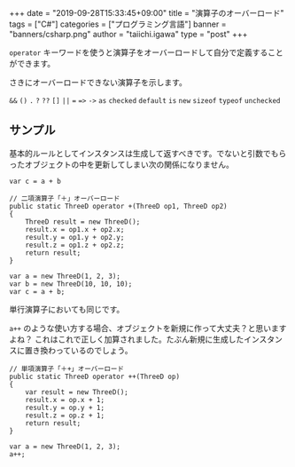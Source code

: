 +++
date = "2019-09-28T15:33:45+09:00"
title = "演算子のオーバーロード"
tags = ["C#"]
categories = ["プログラミング言語"]
banner = "banners/csharp.png"
author = "taiichi.igawa"
type = "post"
+++

`operator` キーワードを使うと演算子をオーバーロードして自分で定義することができます。

<!--more-->

さきにオーバーロードできない演算子を示します。

`&&` `()` `.` `?` `??` `[]` `||` `=` `=>` `->` `as` `checked` `default` `is` `new` `sizeof` `typeof` `unchecked`

## サンプル

基本的ルールとしてインスタンスは生成して返すべきです。でないと引数でもらったオブジェクトの中を更新してしまい次の関係になりません。

`var c = a + b `

```
// 二項演算子「＋」オーバーロード
public static ThreeD operator +(ThreeD op1, ThreeD op2)
{
    ThreeD result = new ThreeD();
    result.x = op1.x + op2.x;
    result.y = op1.y + op2.y;
    result.z = op1.z + op2.z;
    return result;
}

var a = new ThreeD(1, 2, 3);
var b = new ThreeD(10, 10, 10);
var c = a + b;
```

単行演算子においても同じです。

`a++` のような使い方する場合、オブジェクトを新規に作って大丈夫？と思いますよね？
これはこれで正しく加算されました。たぶん新規に生成したインスタンスに置き換わっているのでしょう。

```
// 単項演算子「＋+」オーバーロード
public static ThreeD operator ++(ThreeD op)
{
    var result = new ThreeD();
    result.x = op.x + 1;
    result.y = op.y + 1;
    result.z = op.z + 1;
    return result;
}

var a = new ThreeD(1, 2, 3);
a++;
```
